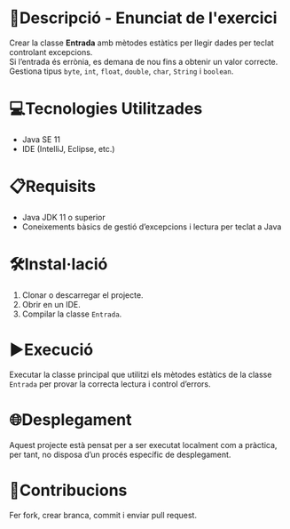 # 📄Descripció - Enunciat de l'exercici

Crear la classe **Entrada** amb mètodes estàtics per llegir dades per teclat controlant excepcions.  
Si l’entrada és errònia, es demana de nou fins a obtenir un valor correcte.  
Gestiona tipus `byte`, `int`, `float`, `double`, `char`, `String` i `boolean`.


# 💻Tecnologies Utilitzades

- Java SE 11  
- IDE (IntelliJ, Eclipse, etc.)

# 📋Requisits

- Java JDK 11 o superior  
- Coneixements bàsics de gestió d’excepcions i lectura per teclat a Java

# 🛠️Instal·lació

1. Clonar o descarregar el projecte.  
2. Obrir en un IDE.  
3. Compilar la classe `Entrada`.

# ▶️Execució

Executar la classe principal que utilitzi els mètodes estàtics de la classe `Entrada` per provar la correcta lectura i control d’errors.

# 🌐Desplegament

Aquest projecte està pensat per a ser executat localment com a pràctica, per tant, no disposa d’un procés específic de desplegament.


# 🤝Contribucions

Fer fork, crear branca, commit i enviar pull request.
